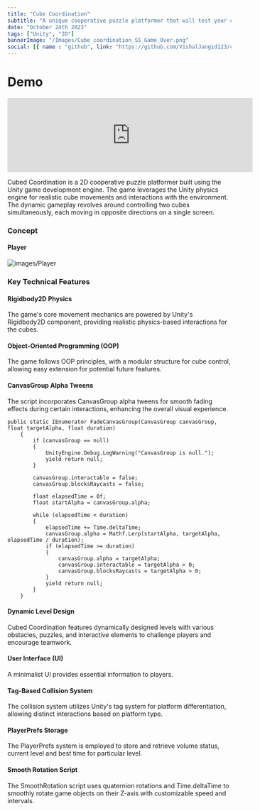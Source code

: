 ```yaml
---
title: "Cube Coordination"
subtitle: "A unique cooperative puzzle platformer that will test your coordination"
date: "October 24th 2023"
tags: ["Unity", "2D"]
bannerImage: "/Images/Cube_coordination_SS_Game_Over.png"
social: [{ name : "github", link: "https://github.com/VishalJangid123/cube-coordination"}]
---
```


# Demo

<div className="w-full sm:container sm:flex sm:justify-center">
<iframe frameborder="0" src="https://itch.io/embed/2326212" width="552" height="167">
<a href="https://vishaljangid123.itch.io/cube-coordination">Cube Coordination by vishaljangid123</a></iframe>
</div>

Cubed Coordination is a 2D cooperative puzzle platformer built using the Unity game development engine. The game leverages the Unity physics engine for realistic cube movements and interactions with the environment. The dynamic gameplay revolves around controlling two cubes simultaneously, each moving in opposite directions on a single screen.

### Concept

#### Player

![images/Player](/Images/Cube_coordination_player.png)

 <CustomImage urls="" />

### Key Technical Features

#### Rigidbody2D Physics
The game's core movement mechanics are powered by Unity's Rigidbody2D component, providing realistic physics-based interactions for the cubes.

#### Object-Oriented Programming (OOP)
The game follows OOP principles, with a modular structure for cube control, allowing easy extension for potential future features.

#### CanvasGroup Alpha Tweens
The script incorporates CanvasGroup alpha tweens for smooth fading effects during certain interactions, enhancing the overall visual experience.

```
public static IEnumerator FadeCanvasGroup(CanvasGroup canvasGroup, float targetAlpha, float duration)
    {
        if (canvasGroup == null)
        {
            UnityEngine.Debug.LogWarning("CanvasGroup is null.");
            yield return null;
        }

        canvasGroup.interactable = false;
        canvasGroup.blocksRaycasts = false;

        float elapsedTime = 0f;
        float startAlpha = canvasGroup.alpha;

        while (elapsedTime < duration)
        {
            elapsedTime += Time.deltaTime;
            canvasGroup.alpha = Mathf.Lerp(startAlpha, targetAlpha, elapsedTime / duration);
            if (elapsedTime >= duration)
            {
                canvasGroup.alpha = targetAlpha;
                canvasGroup.interactable = targetAlpha > 0;
                canvasGroup.blocksRaycasts = targetAlpha > 0;
            }
            yield return null;
        }
    }
```

#### Dynamic Level Design
Cubed Coordination features dynamically designed levels with various obstacles, puzzles, and interactive elements to challenge players and encourage teamwork.

#### User Interface (UI)
A minimalist UI provides essential information to players.

<CustomImage urls="/Images/Cube_coordination_SS_MainMenu.png,/Images/Cube_coordination_SS_Levels.png,/Images/Cube_coordination_SS_Game_Over.png,/Images/Cube_coordination_SS_Level_Complete.png">

#### Tag-Based Collision System
The collision system utilizes Unity's tag system for platform differentiation, allowing distinct interactions based on platform type.

#### PlayerPrefs Storage
The PlayerPrefs system is employed to store and retrieve volume status, current level and best time for particular level.

#### Smooth Rotation Script
The SmoothRotation script uses quaternion rotations and Time.deltaTime to smoothly rotate game objects on their Z-axis with customizable speed and intervals.